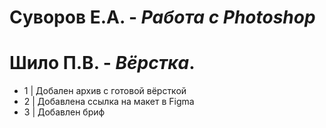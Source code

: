 # Суворов Е.А. - *Работа с Photoshop*
# Шило П.В. - *Вёрстка*.
- 1 | Добален архив с готовой вёрсткой
- 2 | Добавлена ссылка на макет в Figma
- 3 | Добавлен бриф
